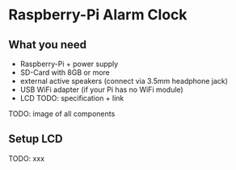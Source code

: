 # Raspberry-Pi Alarm Clock

## What you need
- Raspberry-Pi + power supply
- SD-Card with 8GB or more
- external active speakers (connect via 3.5mm headphone jack)
- USB WiFi adapter (if your Pi has no WiFi module)
- LCD TODO: specification + link

TODO: image of all components



## Setup LCD

TODO: xxx



